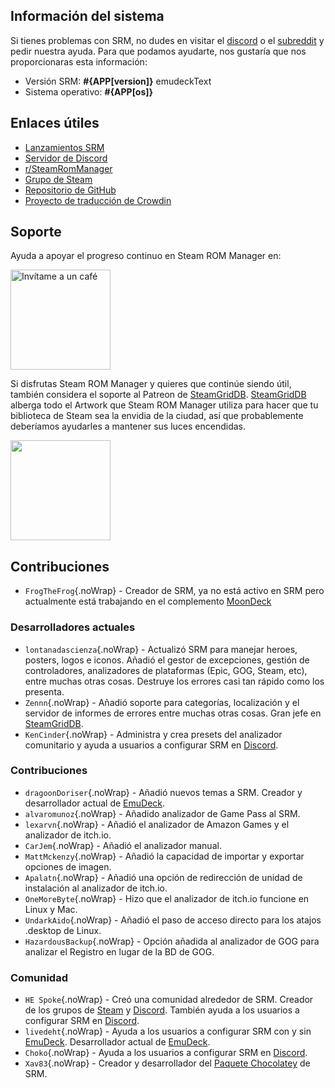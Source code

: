 ## Información del sistema

Si tienes problemas con SRM, no dudes en visitar el [discord](https://discord.gg/bnSVJrz) o el [subreddit](https://www.reddit.com/r/SteamRomManager/) y pedir nuestra ayuda. Para que podamos ayudarte, nos gustaría que nos proporcionaras esta información:

* Versión SRM: **#{APP[version]}** emudeckText
* Sistema operativo: **#{APP[os]}**

## Enlaces útiles

* [Lanzamientos SRM](https://github.com/SteamGridDB/steam-rom-manager/releases)
* [Servidor de Discord](https://discord.gg/bnSVJrz)
* [r/SteamRomManager](https://www.reddit.com/r/SteamRomManager/)
* [Grupo de Steam](https://steamcommunity.com/groups/steamrommanager)
* [Repositorio de GitHub](https://github.com/SteamGridDB/steam-rom-manager)
* [Proyecto de traducción de Crowdin](https://crowdin.com/project/steam-rom-manager)

## Soporte

Ayuda a apoyar el progreso continuo en Steam ROM Manager en:

<a href="https://www.buymeacoffee.com/cbartondock">
  <img src="https://raw.githubusercontent.com/SteamGridDB/steam-rom-manager/master/src/assets/images/buy-me-a-coffee.png" alt="Invítame a un café" width="160">
</a>

Si disfrutas Steam ROM Manager y quieres que continúe siendo útil, también considera el soporte al Patreon de [SteamGridDB](https://www.steamgriddb.com/). [SteamGridDB](https://www.steamgriddb.com/) alberga todo el Artwork que Steam ROM Manager utiliza para hacer que tu biblioteca de Steam sea la envidia de la ciudad, así que probablemente deberíamos ayudarles a mantener sus luces encendidas.

<a href="https://www.patreon.com/steamgriddb">
    <img src="https://c5.patreon.com/external/logo/become_a_patron_button@2x.png" width="160">
</a>

## Contribuciones
* `FrogTheFrog`{.noWrap} - Creador de SRM, ya no está activo en SRM pero actualmente está trabajando en el complemento [MoonDeck](https://github.com/FrogTheFrog/moondeck)

### Desarrolladores actuales
* `lontanadascienza`{.noWrap} - Actualizó SRM para manejar heroes, posters, logos e iconos. Añadió el gestor de excepciones, gestión de controladores, analizadores de plataformas (Epic, GOG, Steam, etc), entre muchas otras cosas. Destruye los errores casi tan rápido como los presenta.
* `Zennn`{.noWrap} - Añadió soporte para categorías, localización y el servidor de informes de errores entre muchas otras cosas. Gran jefe en [SteamGridDB](https://www.steamgriddb.com/).
* `KenCinder`{.noWrap} - Administra y crea presets del analizador comunitario y ayuda a usuarios a configurar SRM en [Discord](https://discord.gg/bnSVJrz).

### Contribuciones
* `dragoonDoriser`{.noWrap} - Añadió nuevos temas a SRM. Creador y desarrollador actual de [EmuDeck](https://www.emudeck.com/).
* `alvaromunoz`{.noWrap} - Añadido analizador de Game Pass al SRM.
* `lexarvn`{.noWrap} - Añadió el analizador de Amazon Games y el analizador de itch.io.
* `CarJem`{.noWrap} - Añadió el analizador manual.
* `MattMckenzy`{.noWrap} - Añadió la capacidad de importar y exportar opciones de imagen.
* `Apalatn`{.noWrap} - Añadió una opción de redirección de unidad de instalación al analizador de itch.io.
* `OneMoreByte`{.noWrap} - Hizo que el analizador de itch.io funcione en Linux y Mac.
* `UndarkAido`{.noWrap} - Añadió el paso de acceso directo para los atajos .desktop de Linux.
* `HazardousBackup`{.noWrap} - Opción añadida al analizador de GOG para analizar el Registro en lugar de la BD de GOG.

### Comunidad
* `HE Spoke`{.noWrap} - Creó una comunidad alrededor de SRM. Creador de los grupos de [Steam](https://steamcommunity.com/groups/steamrommanager) y [Discord](https://discord.gg/bnSVJrz). También ayuda a los usuarios a configurar SRM en [Discord](https://discord.gg/bnSVJrz).
* `livedeht`{.noWrap} - Ayuda a los usuarios a configurar SRM con y sin [EmuDeck](https://www.emudeck.com/). Desarrollador actual de [EmuDeck](https://www.emudeck.com/).
* `Choko`{.noWrap} - Ayuda a los usuarios a configurar SRM en [Discord](https://discord.gg/bnSVJrz).
* `Xav83`{.noWrap} - Creador y desarrollador del [Paquete Chocolatey](https://community.chocolatey.org/packages/steam-rom-manager) de SRM.
